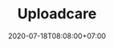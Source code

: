---
title     : "Uploadcare"
thumbnail : "uploadcare"
address   : "https://uploadcare.com"
sitemap   : false
date      : 2020-07-18T08:08:00+07:00
---